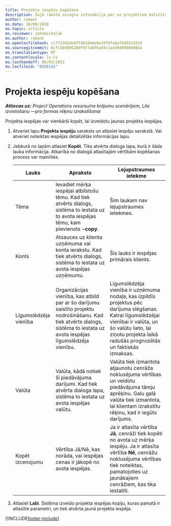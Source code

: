 ```yaml
---
title: Projekta iespēju kopēšana
description: Šajā rakstā sniegta informācija par uz projektiem balstītu iespēju kopēšanu projektu operācijās.
author: rumant
ms.date: 10/09/2020
ms.topic: article
ms.reviewer: johnmichalak
ms.author: rumant
ms.openlocfilehash: cc772391de97f4b2de6e9e29f97a6af4d5514319
ms.sourcegitcommit: 6cfc50d89528df977a8f6a55c1ad39d99800d9b4
ms.translationtype: MT
ms.contentlocale: lv-LV
ms.lasthandoff: 06/03/2022
ms.locfileid: "8926141"
---
```

# <a name="copy-project-based-opportunities"></a>Projekta iespēju kopēšana

_**Attiecas uz:** Project Operations resursu/ne krājumu scenārijiem, Lite izvietošanu —pro formas rēķinu izrakstīšanai_


Projekta iespējas var vienkārši kopēt, lai izveidotu jaunas projekta iespējas. 

1. Atveriet lapu **Projekta iespēju** saraksts un atlasiet iespēju sarakstā. Vai atveriet noteiktas iespējas detalizētās informācijas lapu. 
2. Jebkurā no lapām atlasiet **Kopēt**. Tiks atvērta dialoga lapa, kurā ir šāda lauka informācija. Atkarībā no dialogā atlasītajām vērtībām kopēšanas process var mainīties.

    | **Lauks** | **Apraksts** | **Lejupstraumes ietekme** |
    | --- | --- | --- |
    | Tēma | Ievadiet mērķa iespējai atbilstošu tēmu. Kad tiek atvērts dialogs, sistēma to iestata uz to avota iespējas tēmu, kam pievienots **-copy**. | Šim laukam nav lejupstraumes ietekmes. |
    | Konts | Atsauces uz klienta uzņēmuma vai konta ierakstu. Kad tiek atvērts dialogs, sistēma to iestata uz avota iespējas uzņēmumu. | Šis lauks ir iespējas primārais klients. |
    | Līgumslēdzēja vienība | Organizācijas vienība, kas atbild par ar šo darījumu saistīto projektu nodrošināšanu. Kad tiek atvērts dialogs, sistēma to iestata uz avota iespējas līgumslēdzēja vienību. | Līgumslēdzēja vienība ir uzņēmuma nodaļa, kas izpildīs projektus pēc darījuma slēgšanas. Katrai līgumslēdzējai vienībai ir valūta, un šo valūtu lieto, lai ziņotu projekta laikā radušās prognozētās un faktiskās izmaksas. |
    | Valūta | Valūta, kādā notiek šī piedāvājuma darījumi. Kad tiek atvērta dialoga lapa, sistēma to iestata uz avota iespējas valūtu. | Valūta tiek izmantota atjaunotu cenrāža noklusējuma vērtības un veidotu piedāvājuma tāmju aprēķinu. Galu galā valūta tiek izmantota, lai klientam izrakstītu rēķinu, kad ir iegūts darījums. |
    | Kopēt izcenojumu | Vērtība Jā/Nē, kas norāda, vai iespējas cenas ir jākopē no avota iespējas. | Ja ir atlasīta vērtība **Jā**, cenrāži tiek kopēti no avota uz mērķa iespēju. Ja ir atlasīta vērtība **Nē**, cenrāžu noklusējuma vērtības tiek noteiktas, pamatojoties uz jaunākajiem cenrāžiem, kas tika iestatīti. |

3. Atlasiet **Labi**. Sistēma izveido projekta iespējas kopiju, kuras pamatā ir atlasītie parametri, un tiek atvērta jaunā projekta iespēja.


[!INCLUDE[footer-include](../includes/footer-banner.md)]